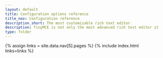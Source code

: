 ```yaml
---
layout: default
title: Configuration options reference
title_nav: Configuration reference
description_short: The most customizable rich text editor.
description: TinyMCE is not only the most advanced rich text editor it's also the most customizable.
type: folder
---
```


{% assign links = site.data.nav[5].pages %}
{% include index.html links=links %}
